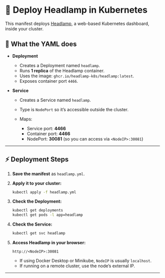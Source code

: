 # 🚀 Deploy Headlamp in Kubernetes

This manifest deploys [Headlamp](https://github.com/headlamp-k8s/headlamp), a web-based Kubernetes dashboard, inside your cluster.

## 📄 What the YAML does

* **Deployment**

  * Creates a Deployment named `headlamp`.
  * Runs **1 replica** of the Headlamp container.
  * Uses the image: `ghcr.io/headlamp-k8s/headlamp:latest`.
  * Exposes container port `4466`.

* **Service**

  * Creates a Service named `headlamp`.
  * Type is `NodePort` so it’s accessible outside the cluster.
  * Maps:

    * Service port: **4466**
    * Container port: **4466**
    * NodePort: **30081** (so you can access via `<NodeIP>:30081`)

---

## ⚡ Deployment Steps

1. **Save the manifest** as `headlamp.yml`.

2. **Apply it to your cluster:**

   ```bash
   kubectl apply -f headlamp.yml
   ```

3. **Check the Deployment:**

   ```bash
   kubectl get deployments
   kubectl get pods -l app=headlamp
   ```

4. **Check the Service:**

   ```bash
   kubectl get svc headlamp
   ```

5. **Access Headlamp in your browser:**

   ```
   http://<NodeIP>:30081
   ```

   * If using Docker Desktop or Minikube, `NodeIP` is usually `localhost`.
   * If running on a remote cluster, use the node’s external IP.

---